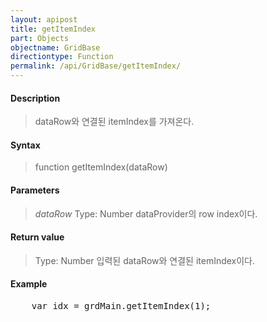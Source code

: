 ```yaml
---
layout: apipost
title: getItemIndex
part: Objects
objectname: GridBase
directiontype: Function
permalink: /api/GridBase/getItemIndex/
---
```



#### Description

> dataRow와 연결된 itemIndex를 가져온다.

#### Syntax

> function getItemIndex(dataRow)

#### Parameters

> *dataRow*
> Type: Number
> dataProvider의 row index이다.

#### Return value

> Type: Number
> 입력된 dataRow와 연결된 itemIndex이다.

#### Example

<pre class="prettyprint">
    var idx = grdMain.getItemIndex(1);
</pre>
